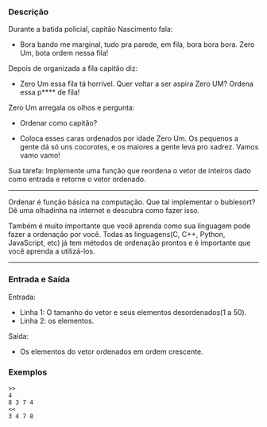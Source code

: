 ### Descrição

Durante a batida policial, capitão Nascimento fala:

* Bora bando me marginal, tudo pra parede, em fila, bora bora bora. Zero Um, bota ordem nessa fila!

Depois de organizada a fila capitão diz:

- Zero Um essa fila tá horrível. Quer voltar a ser aspira Zero UM? Ordena essa p**** de fila!

Zero Um arregala os olhos e pergunta:

* Ordenar como capitão?

* Coloca esses caras ordenados por idade Zero Um. Os pequenos a gente dá só uns cocorotes, e os maiores a gente leva pro xadrez. Vamos vamo vamo!

Sua tarefa: Implemente uma função que reordena o vetor de inteiros dado como entrada e retorne o vetor ordenado.

---
Ordenar é função básica na computação. Que tal implementar o bublesort? Dê uma olhadinha na internet e descubra como fazer isso.

Também é muito importante que você aprenda como sua linguagem pode fazer a ordenação por você. Todas as linguagens(C, C++, Python, JavaScript, etc) já tem métodos de ordenação prontos e é importante que você aprenda a utilizá-los.



---

### Entrada e Saída

Entrada:
* Linha 1: O tamanho do vetor e seus elementos desordenados(1 a 50).
* Linha 2: os elementos.

Saida:
* Os elementos do vetor ordenados em ordem crescente.

### Exemplos

	>>
	4
	8 3 7 4 
	<<
	3 4 7 8
